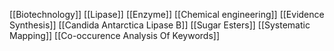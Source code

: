 [[Biotechnology]]
[[Lipase]]
[[Enzyme]]
[[Chemical engineering]]
[[Evidence Synthesis]]
[[Candida Antarctica Lipase B]]
[[Sugar Esters]]
[[Systematic Mapping]]
[[Co-occurence Analysis Of Keywords]]

